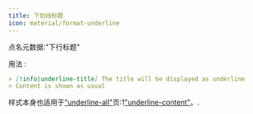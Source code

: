 ```yaml
---
title: 下划线标题
icon: material/format-underline
---
```


点名元数据:"下行标题"

用法 :
```md
> [!info|underline-title] The title will be displayed as underline
> Content is shown as usual
```

样式本身也适用于["underline-all"](../combined-styling/page-22.md)页:1["underline-content"](../content-styling/page-12.md)。.
